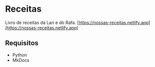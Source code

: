 # Receitas

Livro de receitas da Lari e do Rafa. [https://nossas-receitas.netlify.app](https://nossas-receitas.netlify.app)

## Requisitos

- Python
- MkDocs
